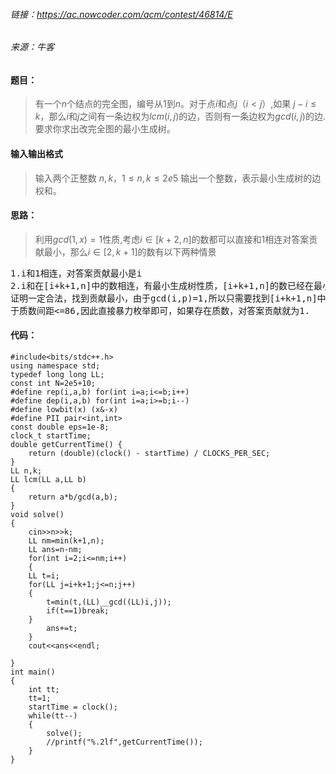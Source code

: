 
###### 链接：https://ac.nowcoder.com/acm/contest/46814/E
###### 来源：牛客

#### 题目：
>有一个$n$个结点的完全图，编号从$1$到$n$。对于点$i$和点$j$（$i<j$）,如果
>$j-i\le k$，那么$i$和$j$之间有一条边权为$lcm(i,j)$的边，否则有一条边权为$gcd(i,j)$的边.
>要求你求出改完全图的最小生成树。


#### 输入输出格式
>输入两个正整数 $n,k$，$1\le n,k\le 2e5$
>输出一个整数，表示最小生成树的边权和。

#### 思路：
>利用$gcd(1,x)=1$性质,考虑$i\in[k+2,n]$的数都可以直接和1相连对答案贡献最小，那么$i \in[2,k+1]$的数有以下两种情景 
<pre align="left">
1.i和1相连，对答案贡献最小是i
2.i和在[i+k+1,n]中的数相连，有最小生成树性质，[i+k+1,n]的数已经在最小生成树里了，
证明一定合法，找到贡献最小，由于gcd(i,p)=1,所以只需要找到[i+k+1,n]中质数即可，由
于质数间距<=86,因此直接暴力枚举即可，如果存在质数，对答案贡献就为1.
</pre>
#### 代码：
    #include<bits/stdc++.h>
    using namespace std;
    typedef long long LL;
    const int N=2e5+10;
    #define rep(i,a,b) for(int i=a;i<=b;i++)
    #define dep(i,a,b) for(int i=a;i>=b;i--)
    #define lowbit(x) (x&-x)
    #define PII pair<int,int>
    const double eps=1e-8;
    clock_t startTime;
    double getCurrentTime() {
        return (double)(clock() - startTime) / CLOCKS_PER_SEC;
    }
    LL n,k;
    LL lcm(LL a,LL b)
    {
        return a*b/gcd(a,b);
    }
    void solve()
    {
        cin>>n>>k;
        LL nm=min(k+1,n);
        LL ans=n-nm;
        for(int i=2;i<=nm;i++)
        {
        LL t=i;
        for(LL j=i+k+1;j<=n;j++)
        {
            t=min(t,(LL)__gcd((LL)i,j));
            if(t==1)break;
        }
            ans+=t;
        }
        cout<<ans<<endl;
    
    }
    int main()
    {
        int tt;
        tt=1;
        startTime = clock();
        while(tt--)
        {
            solve();
            //printf("%.2lf",getCurrentTime());
        }
    }


